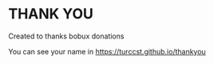 # THANK YOU 
Created to thanks bobux donations

You can see your name in https://turccst.github.io/thankyou
